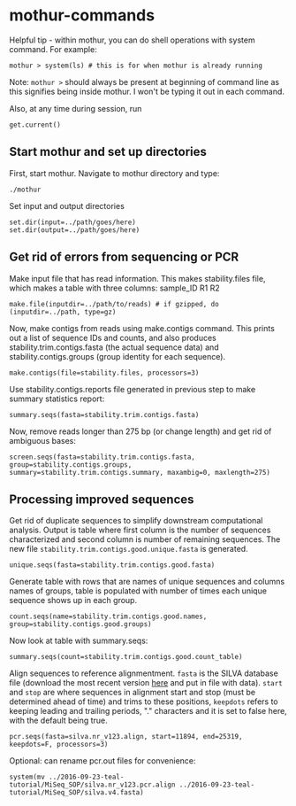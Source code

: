 # mothur-commands

Helpful tip - within mothur, you can do shell operations with system command. For example:
```shell
mothur > system(ls) # this is for when mothur is already running
```
Note: `mothur >` should always be present at beginning of command line as this signifies being inside mothur. I won't be typing it out in each command.

Also, at any time during session, run
```shell
get.current()
``` 

## Start mothur and set up directories

First, start mothur. Navigate to mothur directory and type:
```shell
./mothur
```

Set input and output directories
```shell
set.dir(input=../path/goes/here)
set.dir(output=../path/goes/here)
```

## Get rid of errors from sequencing or PCR

Make input file that has read information. This makes stability.files file, which makes a table with three columns: sample_ID R1 R2
```shell
make.file(inputdir=../path/to/reads) # if gzipped, do (inputdir=../path, type=gz)
```

Now, make contigs from reads using make.contigs command. This prints out a list of sequence IDs and counts, and also produces stability.trim.contigs.fasta (the actual sequence data) and stability.contigs.groups (group identity for each sequence).
```shell
make.contigs(file=stability.files, processors=3)
```

Use stability.contigs.reports file generated in previous step to make summary statistics report:
```shell
summary.seqs(fasta=stability.trim.contigs.fasta)
```

Now, remove reads longer than 275 bp (or change length) and get rid of ambiguous bases:
```shell
screen.seqs(fasta=stability.trim.contigs.fasta, group=stability.contigs.groups, summary=stability.trim.contigs.summary, maxambig=0, maxlength=275)
```

## Processing improved sequences

Get rid of duplicate sequences to simplify downstream computational analysis. Output is table where first column is the number of sequences characterized and second column is number of remaining sequences. The new file `stability.trim.contigs.good.unique.fasta` is generated.
```shell
unique.seqs(fasta=stability.trim.contigs.good.fasta)
```

Generate table with rows that are names of unique sequences and columns names of groups, table is populated with number of times each unique sequence shows up in each group.
```shell
count.seqs(name=stability.trim.contigs.good.names, group=stability.contigs.good.groups)
```

Now look at table with summary.seqs:

```shell
summary.seqs(count=stability.trim.contigs.good.count_table)
```

Align sequences to reference alignmentment. `fasta` is the SILVA database file (download the most recent version [here](http://www.mothur.org/wiki/Silva_reference_files) and put in file with data). `start` and `stop` are where sequences in alignment start and stop (must be determined ahead of time) and trims to these positions, `keepdots` refers to keeping leading and trailing periods, "." characters and it is set to false here, with the default being true.


```shell
pcr.seqs(fasta=silva.nr_v123.align, start=11894, end=25319, keepdots=F, processors=3)
```

Optional: can rename pcr.out files for convenience:

```shell
system(mv ../2016-09-23-teal-tutorial/MiSeq_SOP/silva.nr_v123.pcr.align ../2016-09-23-teal-tutorial/MiSeq_SOP/silva.v4.fasta)
```
